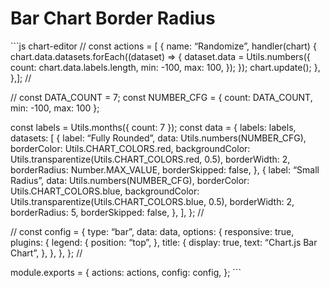 Bar Chart Border Radius
=======================

\`\`\`js chart-editor // const actions = \[ { name: “Randomize”, handler(chart) { chart.data.datasets.forEach((dataset) =&gt; { dataset.data = Utils.numbers({ count: chart.data.labels.length, min: -100, max: 100, }); }); chart.update(); }, },\]; //

// const DATA\_COUNT = 7; const NUMBER\_CFG = { count: DATA\_COUNT, min: -100, max: 100 };

const labels = Utils.months({ count: 7 }); const data = { labels: labels, datasets: \[ { label: “Fully Rounded”, data: Utils.numbers(NUMBER\_CFG), borderColor: Utils.CHART\_COLORS.red, backgroundColor: Utils.transparentize(Utils.CHART\_COLORS.red, 0.5), borderWidth: 2, borderRadius: Number.MAX\_VALUE, borderSkipped: false, }, { label: “Small Radius”, data: Utils.numbers(NUMBER\_CFG), borderColor: Utils.CHART\_COLORS.blue, backgroundColor: Utils.transparentize(Utils.CHART\_COLORS.blue, 0.5), borderWidth: 2, borderRadius: 5, borderSkipped: false, }, \], }; //

// const config = { type: “bar”, data: data, options: { responsive: true, plugins: { legend: { position: “top”, }, title: { display: true, text: “Chart.js Bar Chart”, }, }, }, }; //

module.exports = { actions: actions, config: config, }; \`\`\`
